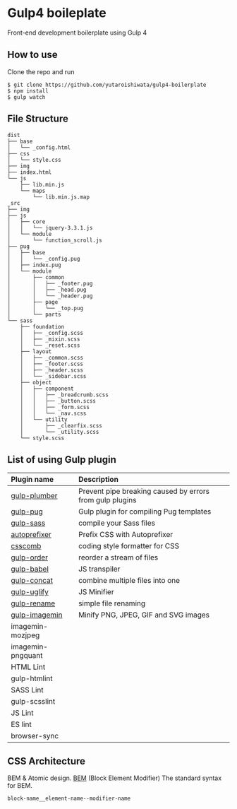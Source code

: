 # Gulp4 boileplate
Front-end development boilerplate using Gulp 4

## How to use
Clone the repo and run
```
$ git clone https://github.com/yutaroishiwata/gulp4-boilerplate
$ npm install
$ gulp watch
```

## File Structure
```
dist
├── base
│   └── _config.html
├── css
│   └── style.css
├── img
├── index.html
└── js
    ├── lib.min.js
    └── maps
        └── lib.min.js.map
_src
├── img
├── js
│   ├── core
│   │   └── jquery-3.3.1.js
│   └── module
│       └── function_scroll.js
├── pug
│   ├── base
│   │   └── _config.pug
│   ├── index.pug
│   └── module
│       ├── common
│       │   ├── _footer.pug
│       │   ├── _head.pug
│       │   └── _header.pug
│       ├── page
│       │   └── _top.pug
│       └── parts
└── sass
    ├── foundation
    │   ├── _config.scss
    │   ├── _mixin.scss
    │   └── _reset.scss
    ├── layout
    │   ├── _common.scss
    │   ├── _footer.scss
    │   ├── _header.scss
    │   └── _sidebar.scss
    ├── object
    │   ├── component
    │   │   ├── _breadcrumb.scss
    │   │   ├── _button.scss
    │   │   ├── _form.scss
    │   │   └── _nav.scss
    │   └── utility
    │       ├── _clearfix.scss
    │       └── _utility.scss
    └── style.scss
```

## List of using Gulp plugin

|Plugin name        | Description                         
|:------------------|:----------------------------------
| [gulp-plumber](https://www.npmjs.com/package/gulp-plumber) | Prevent pipe breaking caused by errors from gulp plugins |
| [gulp-pug](https://www.npmjs.com/package/gulp-pug)        | Gulp plugin for compiling Pug templates              |
| [gulp-sass](https://www.npmjs.com/package/gulp-sass)       | compile your Sass files      |
| [autoprefixer](https://www.npmjs.com/package/gulp-autoprefixer) | Prefix CSS with Autoprefixer              |
| [csscomb](https://www.npmjs.com/package/csscomb)           | coding style formatter for CSS              |
| [gulp-order](https://www.npmjs.com/package/gulp-order)     | reorder a stream of files                            |
| [gulp-babel](https://www.npmjs.com/package/gulp-babel)     | JS transpiler                            |
| [gulp-concat](https://www.npmjs.com/package/gulp-concat)   | combine multiple files into one                      |
| [gulp-uglify](https://www.npmjs.com/package/gulp-uglify)    | JS Minifier                       |
| [gulp-rename](https://www.npmjs.com/package/gulp-rename)    | simple file renaming                    |
| [gulp-imagemin](https://www.npmjs.com/package/gulp-imagemin)     | Minify PNG, JPEG, GIF and SVG images      |
| imagemin-mozjpeg  |                                           |
| imagemin-pngquant |                                           |
| HTML Lint         |                                           |
| gulp-htmlint      |                            |
| SASS Lint         |                                           |
| gulp-scsslint     |                                           |
| JS Lint           |                                           |
| ES lint           |                                           |
| browser-sync      |                                           |

## CSS Architecture
BEM & Atomic design.
[BEM](http://getbem.com/naming/) (Block Element Modifier)
The standard syntax for BEM.
```
block-name__element-name--modifier-name
```

